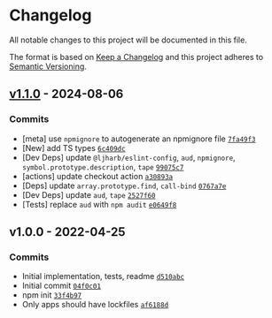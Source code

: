 # Changelog

All notable changes to this project will be documented in this file.

The format is based on [Keep a Changelog](https://keepachangelog.com/en/1.0.0/)
and this project adheres to [Semantic Versioning](https://semver.org/spec/v2.0.0.html).

## [v1.1.0](https://github.com/ljharb/intl-fallback-symbol/compare/v1.0.0...v1.1.0) - 2024-08-06

### Commits

- [meta] use `npmignore` to autogenerate an npmignore file [`7fa49f3`](https://github.com/ljharb/intl-fallback-symbol/commit/7fa49f38043ba33932bb84d60437b4d88911a531)
- [New] add TS types [`6c409dc`](https://github.com/ljharb/intl-fallback-symbol/commit/6c409dc53d91ccfe2e590adaf212c1d32946496f)
- [Dev Deps] update `@ljharb/eslint-config`, `aud`, `npmignore`, `symbol.prototype.description`, `tape` [`99075c7`](https://github.com/ljharb/intl-fallback-symbol/commit/99075c7bf6457a7a6e8551b95e0982df9fc7e0ee)
- [actions] update checkout action [`a30893a`](https://github.com/ljharb/intl-fallback-symbol/commit/a30893a40c94c359df07863b4a3db588bc942394)
- [Deps] update `array.prototype.find`, `call-bind` [`0767a7e`](https://github.com/ljharb/intl-fallback-symbol/commit/0767a7e6b3a3d6a834653353d7801cc6b057d928)
- [Dev Deps] update `aud`, `tape` [`2527f60`](https://github.com/ljharb/intl-fallback-symbol/commit/2527f60b1ade4609437b61fca79602ba8a4813f0)
- [Tests] replace `aud` with `npm audit` [`e0649f8`](https://github.com/ljharb/intl-fallback-symbol/commit/e0649f86770e9d7059c9a2910babb6226de88a6a)

## v1.0.0 - 2022-04-25

### Commits

- Initial implementation, tests, readme [`d510abc`](https://github.com/ljharb/intl-fallback-symbol/commit/d510abcece46cb11de2dbe4b499151788cbb1ea8)
- Initial commit [`04f0c01`](https://github.com/ljharb/intl-fallback-symbol/commit/04f0c01ba32c4a8c3f0141e0a725d336ee9f835c)
- npm init [`33f4b97`](https://github.com/ljharb/intl-fallback-symbol/commit/33f4b9738edbfc7f52f2a86cebcce2160b85f7af)
- Only apps should have lockfiles [`af6188d`](https://github.com/ljharb/intl-fallback-symbol/commit/af6188d7eb8558088e2c33e10426b47bc12eec48)
